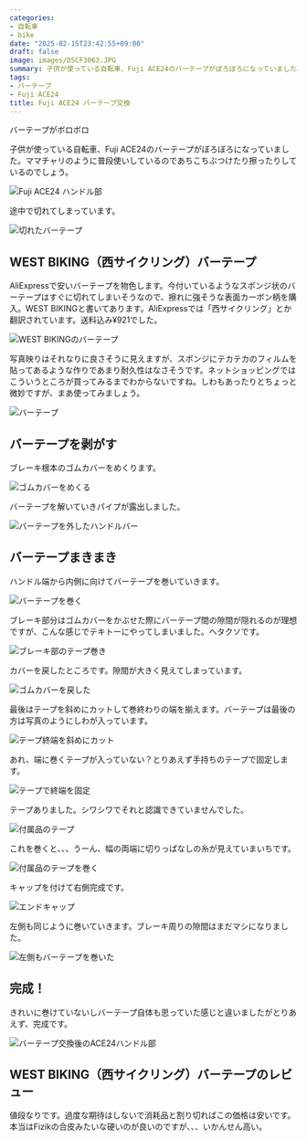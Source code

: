 ```yaml
---
categories:
- 自転車
- bike
date: "2025-02-15T23:42:55+09:00"
draft: false
image: images/DSCF3063.JPG
summary: 子供が使っている自転車、Fuji ACE24のバーテープがぼろぼろになっていました。カーボン調の安いバーテープを購入して交換してみました。
tags:
- バーテープ
- Fuji ACE24
title: Fuji ACE24 バーテープ交換
---
```


バーテープがボロボロ

子供が使っている自転車、Fuji
ACE24のバーテープがぼろぼろになっていました。ママチャリのように普段使いしているのであちこちぶつけたり擦ったりしているのでしょう。

![Fuji ACE24 ハンドル部](./images/DSCF3033-trim.jpg)

途中で切れてしまっています。

![切れたバーテープ](./images/DSCF3034.JPG) 

## WEST BIKING（西サイクリング）バーテープ

AliExpressで安いバーテープを物色します。今付いているようなスポンジ状のバーテープはすぐに切れてしまいそうなので、擦れに強そうな表面カーボン柄を購入。WEST
BIKINGと書いてあります。AliExpressでは「西サイクリング」とか翻訳されています。送料込み¥921でした。

![WEST BIKINGのバーテープ](./images/DSCF3040.JPG)

写真映りはそれなりに良さそうに見えますが、スポンジにテカテカのフィルムを貼ってあるような作りであまり耐久性はなさそうです。ネットショッピングではこういうところが買ってみるまでわからないですね。しわもあったりとちょっと微妙ですが、まあ使ってみましょう。

![バーテープ](./images/DSCF3045.JPG)

## バーテープを剥がす

ブレーキ根本のゴムカバーをめくります。

![ゴムカバーをめくる](./images/DSCF3042.JPG)

バーテープを解いていきパイプが露出しました。

![バーテープを外したハンドルバー](./images/DSCF3044.JPG)

## バーテープまきまき

ハンドル端から内側に向けてバーテープを巻いていきます。

![バーテープを巻く](./images/DSCF3047.JPG)

ブレーキ部分はゴムカバーをかぶせた際にバーテープ間の隙間が隠れるのが理想ですが、こんな感じでテキトーにやってしまいました。ヘタクソです。

![ブレーキ部のテープ巻き](./images/DSCF3053.JPG)

カバーを戻したところです。隙間が大きく見えてしまっています。

![ゴムカバーを戻した](./images/DSCF3057.JPG)

最後はテープを斜めにカットして巻終わりの端を揃えます。バーテープは最後の方は写真のようにしわが入っています。

![テープ終端を斜めにカット](./images/DSCF3050.JPG)

あれ、端に巻くテープが入っていない？とりあえず手持ちのテープで固定します。

![テープで終端を固定](./images/DSCF3051.JPG)

テープありました。シワシワでそれと認識できていませんでした。

![付属品のテープ](./images/DSCF3052.JPG)

これを巻くと、、、うーん、幅の両端に切りっぱなしの糸が見えていまいちです。

![付属品のテープを巻く](./images/DSCF3056.JPG)

キャップを付けて右側完成です。

![エンドキャップ](./images/DSCF3059.JPG)

左側も同じように巻いていきます。ブレーキ周りの隙間はまだマシになりました。

![左側もバーテープを巻いた](./images/DSCF3060.JPG)

## 完成！

きれいに巻けていないしバーテープ自体も思っていた感じと違いましたがとりあえず、完成です。

![バーテープ交換後のACE24ハンドル部](./images/DSCF3063.JPG)

## WEST BIKING（西サイクリング）バーテープのレビュー

値段なりです。過度な期待はしないで消耗品と割り切ればこの価格は安いです。本当はFizikの合皮みたいな硬いのが良いのですが、、、いかんせん高い。

